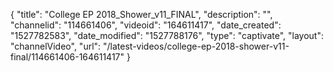 {
    "title": "College EP 2018_Shower_v11_FINAL",
    "description": "",
    "channelid": "114661406",
    "videoid": "164611417",
    "date_created": "1527782583",
    "date_modified": "1527788176",
    "type": "captivate",
    "layout": "channelVideo",
    "url": "\/latest-videos\/college-ep-2018-shower-v11-final\/114661406-164611417"
}
